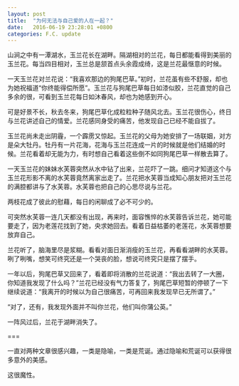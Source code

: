 ```yaml
---
layout: post
title:  "为何无法与自己爱的人在一起？"
date:   2016-06-19 23:28:01 +0800
categories: F.C. update
---
```

山涧之中有一潭湖水，玉兰花长在湖畔。隔湖相对的兰花，每日都能看得到美丽的玉兰花。每当四目相对，玉兰总是颔首点头余霞成绮，这是兰花最惬意的时候。

一天玉兰花对兰花说：“我喜欢那边的狗尾巴草。”初时，兰花虽有些不舒服，却也为她祝福道“你终能得偿所愿”。玉兰花与狗尾巴草每日如漆似胶，兰花直觉的自己多余的很，可看到玉兰花每日如沐春风，却也为她感到开心。

可是好景不长，秋去冬来，狗尾巴草化成粒粒种子随风北去。玉兰花很伤心，终日与兰花讲述自己的情爱。兰花感同身受的痛苦，他发现自己已经不能自拔了。

玉兰花尚未走出阴霾，一个霹雳又惊起。玉兰花的父母为她安排了一场联姻，对方是朵大牡丹。牡丹有一片花海，花海与玉兰花连成一片的时候就是他们结婚的时候。兰花看着却无能为力，有时想自己看着这些倒不如同狗尾巴草一样散去算了。

一天玉兰花的妹妹水芙蓉突然从水中钻了出来，兰花吓了一跳。细问才知道这个与玉兰花形影不离的水芙蓉竟然离家出走了。兰花把水芙蓉当成知心朋友把对玉兰花的满腔都讲与了水芙蓉。水芙蓉也把自己的心思尽说与兰花。

两枝花成了彼此的慰藉，每日的闲聊成了必不可少的。

可突然水芙蓉一连几天都没有出现，再来时，面容憔悴的水芙蓉告诉兰花，她可能要走了，因为老莲花找到了她，央求她回去。看着日益枯萎的老莲花，水芙蓉想要放弃自己。

兰花听了，脑海里尽是浆糊。看看对面日渐消瘦的玉兰花，再看看湖畔的水芙蓉。咧了咧嘴，想笑可终究还是一个哭丧的脸，想说可终究只是摆了摆手。

一年以后，狗尾巴草又回来了，看着即将消散的兰花说道：“我出去转了一大圈，你知道我发现了什么吗？”兰花已经没有气力答复了，狗尾巴草短暂的停顿了一下继续说道：“我离开的时候以为自己很痛苦，可再回来我发现早已无所谓了。”

“对了，还有，我发现外面并不叫你兰花，他们叫你蒲公英。”

一阵风过后，兰花于湖畔消失了。

===

一直对两种文章很感兴趣，一类是隐喻，一类是荒诞。通过隐喻和荒诞可以获得很多意外的美感。

这很魔性。